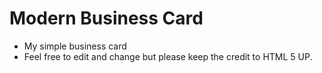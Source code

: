 # Modern Business Card

 - My simple business card
 - Feel free to edit and change but please keep the credit to HTML 5 UP.
